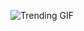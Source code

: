 
<!-- GIF_SECTION -->
![Trending GIF](https://media4.giphy.com/media/v1.Y2lkPThiYjIxNzcyeDVwajloZ21jdG1yOWxsaWM2eWd2dWtqb29rOHpqdHRvbzdqbGZ3OSZlcD12MV9naWZzX3NlYXJjaCZjdD1n/Dh5q0sShxgp13DwrvG/giphy.gif)
<!-- END_GIF_SECTION -->
